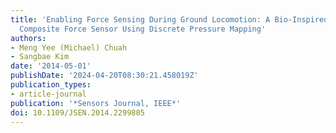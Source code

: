 ```yaml
---
title: 'Enabling Force Sensing During Ground Locomotion: A Bio-Inspired, Multi-Axis,
  Composite Force Sensor Using Discrete Pressure Mapping'
authors:
- Meng Yee (Michael) Chuah
- Sangbae Kim
date: '2014-05-01'
publishDate: '2024-04-20T08:30:21.458019Z'
publication_types:
- article-journal
publication: '*Sensors Journal, IEEE*'
doi: 10.1109/JSEN.2014.2299805
---
```

